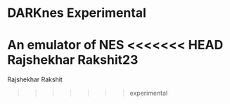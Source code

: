 # DARKnes Experimental
An emulator of NES 
<<<<<<< HEAD
Rajshekhar Rakshit23
=======
Rajshekhar Rakshit
>>>>>>> experimental
